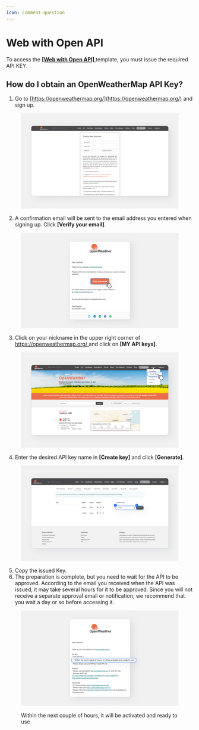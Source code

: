 ```yaml
---
icon: comment-question
---
```


# Web with Open API

To access the [**\[Web with Open API\]** ](https://arkain.io/template/template_kcLwmCWohkfmkvDTib)template, you must issue the required API KEY.

## How do I obtain an OpenWeatherMap API Key?

1. Go to [https://openweathermap.org/](https://openweathermap.org/) and sign up.

<figure><img src="../../../.gitbook/assets/image (2) (2).png" alt=""><figcaption></figcaption></figure>

2. A confirmation email will be sent to the email address you entered when signing up. Click **\[Verify your email]**.

<figure><img src="../../../.gitbook/assets/image (1) (2).png" alt=""><figcaption></figcaption></figure>

3. Click on your nickname in the upper right corner of [https://openweathermap.org/ ](https://openweathermap.org/)and click on **\[MY API keys]**.

<figure><img src="../../../.gitbook/assets/image (2) (2) (1).png" alt=""><figcaption></figcaption></figure>

4. Enter the desired API key name in **\[Create key]** and click **\[Generate]**.

<figure><img src="../../../.gitbook/assets/image (3) (2).png" alt=""><figcaption></figcaption></figure>

5. Copy the issued Key.
6. The preparation is complete, but you need to wait for the API to be approved. According to the email you received when the API was issued, it may take several hours for it to be approved. Since you will not receive a separate approval email or notification, we recommend that you wait a day or so before accessing it.

<figure><img src="../../../.gitbook/assets/image (4).png" alt=""><figcaption><p>Within the next couple of hours, it will be activated and ready to use</p></figcaption></figure>

